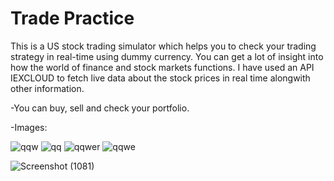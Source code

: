 # Trade Practice

This is a US stock trading simulator which helps you to check your trading strategy in real-time using dummy currency.
You can get a lot of insight into how the world of finance and stock markets functions. 
I have used an API IEXCLOUD to fetch live data about the stock prices in real time alongwith other information.

-You can buy, sell and check your portfolio.

-Images:






![qqw](https://user-images.githubusercontent.com/60437796/163601499-39b11815-360c-41aa-84f4-3063458931d0.png)
![qq](https://user-images.githubusercontent.com/60437796/163601504-1d14d5a8-3d98-489a-b68e-f22471babf81.png)
![qqwer](https://user-images.githubusercontent.com/60437796/163601507-9d3319b8-80ee-42b1-8823-56bffda495c6.png)
![qqwe](https://user-images.githubusercontent.com/60437796/163601516-1def4d62-111a-484b-8b15-95e9361a099f.png)

![Screenshot (1081)](https://user-images.githubusercontent.com/60437796/182084068-dfcbeb06-00cb-4d6d-8cff-543cf11c51e9.png)
